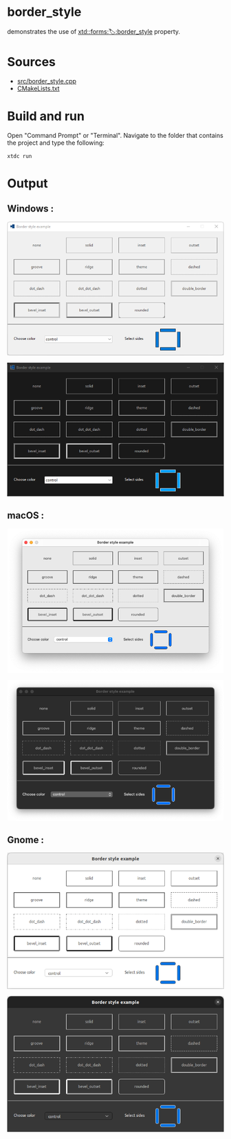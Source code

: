 # border_style

demonstrates the use of [xtd::forms::label::border_style](../../../../src/xtd.forms/include/xtd/forms/label.h) property.

# Sources

* [src/border_style.cpp](src/border_style.cpp)
* [CMakeLists.txt](CMakeLists.txt)

# Build and run

Open "Command Prompt" or "Terminal". Navigate to the folder that contains the project and type the following:

```shell
xtdc run
```

# Output

## Windows :

![Screenshot](../../../../docs/pictures/examples/border_style_w.png)

![Screenshot](../../../../docs/pictures/examples/border_style_wd.png)

## macOS :

![Screenshot](../../../../docs/pictures/examples/border_style_m.png)

![Screenshot](../../../../docs/pictures/examples/border_style_md.png)

## Gnome :

![Screenshot](../../../../docs/pictures/examples/border_style_g.png)

![Screenshot](../../../../docs/pictures/examples/border_style_gd.png)
